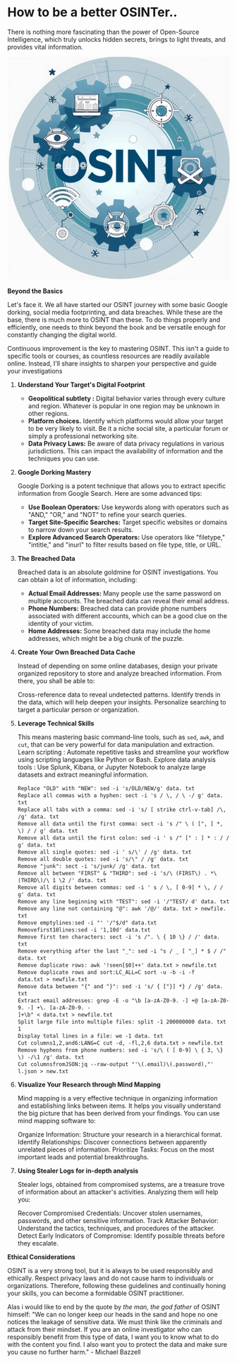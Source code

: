 # How to be a better OSINTer..

There is nothing more fascinating than the power of Open-Source Intelligence, which truly unlocks hidden secrets, brings to light threats, and provides vital information. 

![](/osint.webp)


**Beyond the Basics**

Let's face it. We all have started our OSINT journey with some basic Google dorking, social media footprinting, and data breaches. While these are the base, there is much more to OSINT than these. To do things properly and efficiently, one needs to think beyond the book and be versatile enough for constantly changing the digital world.

Continuous improvement is the key to mastering OSINT. This isn't a guide to specific tools or courses, as countless resources are readily available online. Instead, I'll share insights to sharpen your perspective and guide your investigations

1. **Understand Your Target's Digital Footprint**

	* **Geopolitical subtlety :** Digital behavior varies through every culture and region. Whatever is popular in one region may be unknown in other regions.
	* **Platform choices.** Identify which platforms would allow your target to be very likely to visit. Be it a niche social site, a particular forum or simply a professional networking site.
	* **Data Privacy Laws:** Be aware of data privacy regulations in various jurisdictions. This can impact the availability of information and the techniques you can use.

2. **Google Dorking Mastery**

	Google Dorking is a potent technique that allows you to extract specific information from Google Search. Here are some advanced tips:

	* **Use Boolean Operators:** Use keywords along with operators such as "AND," "OR," and "NOT" to refine your search queries.
	* **Target Site-Specific Searches:** Target specific websites or domains to narrow down your search results.
	* **Explore Advanced Search Operators:** Use operators like "filetype," "intitle," and "inurl" to filter results based on file type, title, or URL.

3.  **The Breached Data**

	 Breached data is an absolute goldmine for OSINT investigations. You can obtain a lot of information, including:
	
	* **Actual Email Addresses:** Many people use the same password on multiple accounts. The breached data can reveal their email address.
	* **Phone Numbers:** Breached data can provide phone numbers associated with different accounts, which can be a good clue on the identity of your victim.
	* **Home Addresses:** Some breached data may include the home addresses, which might be a big chunk of the puzzle.

4. **Create Your Own Breached Data Cache**

	Instead of depending on some online databases, design your private organized repository to store and analyze breached information. From there, you shall be able to:
	 
	Cross-reference data to reveal undetected patterns.
	Identify trends in the data, which will help deepen your insights.
	Personalize searching to target a particular person or organization.

5. **Leverage Technical Skills**

	This means mastering basic command-line tools, such as `sed`, `awk`, and `cut`, that can be very powerful for data manipulation and extraction.
	 Learn scripting : Automate repetitive tasks and streamline your workflow using scripting languages like Python or Bash.
	 Explore data analysis tools : Use Splunk, Kibana, or Jupyter Notebook to analyze large datasets and extract meaningful information.
	 
	 
	```shell
	Replace "OLD" with "NEW": sed -i 's/OLD/NEW/g' data. txt
	Replace all commas with a hyphen: sect -i 's / \, / \ -/ g' data. txt
	Replace all tabs with a comma: sed -i 's/ [ strike ctrl-v-tab] /\, /g' data. txt
	Remove all data until the first comma: sect -i 's /" \ ( [", ] *, \) / / g' data. txt
	Remove all data until the first colon: sed -i ' s /" [" : ] * : / / g' data. txt
	Remove all single quotes: sed -i ' s/\' / /g' data. txt
	Remove all double quotes: sed -i 's/\" / /g' data. txt
	Remove "junk": sect -i 's/junk/ /g' data. txt
	Remove all between "FIRST" & "THIRD": sed -i 's/\ (FIRST\) . *\(THIRD\)/\ 1 \2 /' data. txt
	Remove all digits between commas: sed -i ' s / \, [ 0-9] * \, / / g' data. txt
	Remove any line beginning with "TEST": sed -i '/"TEST/ d' data. txt
	Remove any line not containing "@": awk '/@/' data. txt > newfile. txt
	Remove emptylines:sed -i "' '/"$/d" data.txt
	Removefirst10lines:sed -i '1,10d' data.txt
	Remove first ten characters: sect -i 's /". \ { 10 \} / /' data. txt
	Remove everything after the last "_": sed -i "s / _ [ "_] * $ / /" data. txt
	Remove duplicate rows: awk '!seen[$0]++' data.txt > newfile.txt
	Remove duplicate rows and sort:LC_ALL=C sort -u -b -i -f
	data.txt > newfile.txt
	Remove data between "{" and "}": sed -i 's/ { ["}] *} / /g' data. txt
	Extract email addresses: grep -E -o "\b [a-zA-Z0-9. -] +@ [a-zA-Z0-9. -] +\. [a-zA-Z0-9. -
	]+\b" < data.txt > newfile.txt
	Split large file into multiple files: split -1 200000000 data. txt 1
	Display total lines in a file: we -1 data. txt
	Cut columns1,2,and6:LANG=C cut -d, -fl,2,6 data.txt > newfile.txt
	Remove hyphens from phone numbers: sed -i 's/\ ( [ 0-9] \ { 3, \} \) -/\1 /g' data. txt
	Cut columnsfromJSON:jq --raw-output "'\(.email)\(.password),"' l.json > new.txt
	```

6. **Visualize Your Research through Mind Mapping**

	Mind mapping is a very effective technique in organizing information and establishing links between items. It helps you visually understand the big picture that has been derived from your findings. You can use mind mapping software to:
	
	Organize Information: Structure your research in a hierarchical format.
	Identify Relationships: Discover connections between apparently unrelated pieces of information.
	Prioritize Tasks: Focus on the most important leads and potential breakthroughs.

7. **Using Stealer Logs for in-depth analysis**

	Stealer logs, obtained from compromised systems, are a treasure trove of information about an attacker's activities. Analyzing them will help you:
	
	Recover Compromised Credentials: Uncover stolen usernames, passwords, and other sensitive information.
	Track Attacker Behavior: Understand the tactics, techniques, and procedures of the attacker.
	Detect Early Indicators of Compromise: Identify possible threats before they escalate.

**Ethical Considerations**

OSINT is a very strong tool, but it is always to be used responsibly and ethically. Respect privacy laws and do not cause harm to individuals or organizations. Therefore, following these guidelines and continually honing your skills, you can become a formidable OSINT practitioner.

Alas i would like to end by the quote by *the man, the god father* of OSINT himself:
"We can no longer keep our heads in the sand and hope no one notices the leakage of sensitive data. We must think like the criminals and attack from their mindset. If you are an online investigator who can responsibly benefit from this type of data, I want you to know what to do with the content you find. I also want you to protect the data and make sure you cause no further harm." - Michael Bazzell

